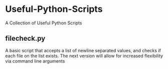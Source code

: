 # Useful-Python-Scripts
A Collection of Useful Python Scripts

## filecheck.py
A basic script that accepts a list of newline separated values, and checks if 
each file on the list exists.  The next version will allow for 
increased flexibility via command line arguments
